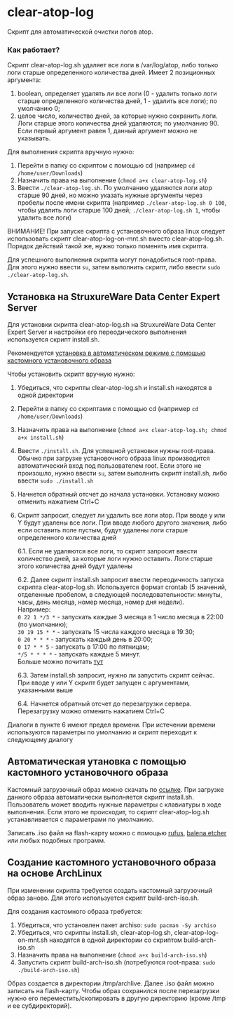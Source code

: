 # clear-atop-log
Скрипт для автоматической очистки логов atop.

### Как работает?
Скрипт clear-atop-log.sh удаляет все логи в /var/log/atop, либо только логи старше определенного количества дней.
Имеет 2 позиционных аргумента: 
1. boolean, определяет удалять ли все логи (0 - удалить только логи старше определенного количества дней, 1 - удалить все логи); по умолчанию 0;
2. целое число, количество дней, за которые нужно сохранить логи. Логи старше этого количества дней удаляются; по умолчанию 90. Если первый аргумент равен 1, данный аргумент можно не указывать.
 
Для выполнения скрипта вручную нужно:
1. Перейти в папку со скриптом с помощью cd (например ```cd /home/user/Downloads```)
2. Назначить права на выполнение (```chmod a+x clear-atop-log.sh```)
3. Ввести ```./clear-atop-log.sh```. По умолчанию удаляются логи atop старше 90 дней, но можно указать нужные аргументы через пробелы после имени скрипта (например ```./clear-atop-log.sh 0 100```, чтобы удалить логи старше 100 дней; ```./clear-atop-log.sh 1```, чтобы удалить все логи)

ВНИМАНИЕ! При запуске скрипта с установочного образа linux следует использовать скрипт clear-atop-log-on-mnt.sh вместо clear-atop-log.sh. Порядок действий такой же, нужно только поменять имя скрипта.

Для успешного выполнения скрипта могут понадобиться root-права. Для этого нужно ввести ```su```, затем выполнить скрипт, либо ввести ```sudo ./clear-atop-log.sh```.

## Установка на StruxureWare Data Center Expert Server
Для установки скрипта clear-atop-log.sh на StruxureWare Data Center Expert Server и настройки его переодического выполнения используется скрипт install.sh. 

Рекомендуется [установка в автоматическом режиме с помощью кастомного установочного образа](#автоматическая-утановка-с-помощью-кастомного-установочного-образа)

Чтобы установить скрипт вручную нужно:
1. Убедиться, что скрипты clear-atop-log.sh и install.sh находятся в одной директории
2. Перейти в папку со скриптами с помощью cd (например ```cd /home/user/Downloads```)
3. Назначить права на выполнение (```chmod a+x clear-atop-log.sh; chmod a+x install.sh```)
4. Ввести ```./install.sh```. Для успешной установки нужны root-права. Обычно при загрузке установочного образа linux производится автоматический вход под пользователем root. Если этого не произошло, нужно ввести ```su```, затем выполнить скрипт install.sh, либо ввести ```sudo ./install.sh```
5. Начнется обратный отсчет до начала установки. Установку можно отменить нажатием Ctrl+C
6. Скрипт запросит, следует ли удалить все логи atop. При вводе y или Y будут удалены все логи. При вводе любого другого значения, либо если оставить поле пустым, будут удалены логи старше определенного количества дней </br >

   6.1. Если не удаляются все логи, то скрипт запросит ввести количество дней, за которые логи нужно оставить. Логи старше этого количества дней будут удалены </br >
   
   6.2. Далее скрипт install.sh запросит ввести переодичность запуска скрипта clear-atop-log.sh. Используется формат crontab (5 значений, отделенные пробелом, в следующей последовательности: минуты, часы, день месяца, номер месяца, номер дня недели). </br >
   Например: </br >
     ```0 22 1 */3 *``` - запускать каждые 3 месяца в 1 число месяца в 22:00 (по умолчанию);</br >
     ```30 19 15 * *``` - запускать 15 числа каждого месяца в 19:30;</br >
     ```0 20 * * *``` - запускать каждый день в 20:00;</br >
     ```0 17 * * 5``` - запускать в 17:00 по пятницам;</br >
     ```*/5 * * * *``` - запускать каждые 5 минут.</br >
   Больше можно почитать [тут](https://www.nncron.ru/help/RU/working/cron-format.htm)</br >
   
   6.3. Затем install.sh запросит, нужно ли запустить скрипт сейчас. При вводе y или Y скрипт будет запущен с аргументами, указанными выше</br >
   
   6.4. Начнется обратный отсчет до перезагрузки сервера. Перезагрузку можно отменить нажатием Ctrl+C</br >

Диалоги в пункте 6 имеют предел времени. При истечении времени используются параметры по умолчанию и скрипт переходит к следующему диалогу

## Автоматическая утановка с помощью кастомного установочного образа
Кастомный загрузочный образ можно скачать по [ссылке](https://drive.google.com/drive/folders/11Gy1BcJWSOi7NC2LJccCzdV0VSKIq8AJ?usp=sharing). При загрузке данного образа автоматически выполняется скрипт install.sh. Пользователь может вводить нужные параметры с клавиатуры в ходе выполнения. Если этого не происходит, то скрипт clear-atop-log.sh устанавливается с параметрами по умолчанию. 

Записать .iso файл на flash-карту можно с помощью [rufus](https://rufus.ie/), [balena etcher](https://etcher.balena.io/) или любых подобных программ.

## Создание кастомного установочного образа на основе ArchLinux
При изменении скрипта требуется создать кастомный загрузочный образ заново. Для этого используется скрипт build-arch-iso.sh.

Для создания кастомного образа требуется:
1. Убедиться, что установлен пакет archiso: ```sudo pacman -Sy archiso```
2. Убедиться, что скрипты install.sh, clear-atop-log.sh, clear-atop-log-on-mnt.sh находятся в одной директории со скриптом build-arch-iso.sh
3. Назначить права на выполнение (```chmod a+x build-arch-iso.sh```)
4. Запустить скрипт build-arch-iso.sh (потребуются root-права: ```sudo ./build-arch-iso.sh```)

Образ создается в директории /tmp/archlive. Далее .iso файл можно записать на flash-карту. Чтобы образ сохранился после перезагрузки нужно его переместить/скопировать в другую директорию (кроме /tmp и ее субдиректорий).
